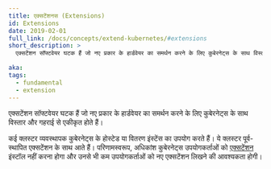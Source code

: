 ```yaml
---
title: एक्सटेंशनस (Extensions)
id: Extensions
date: 2019-02-01
full_link: /docs/concepts/extend-kubernetes/#extensions
short_description: >
  एक्सटेंशन सॉफ्टवेयर घटक हैं जो नए प्रकार के हार्डवेयर का समर्थन करने के लिए कुबेरनेट्स के साथ विस्तार और गहराई से एकीकृत होते हैं।

aka:
tags:
  - fundamental
  - extension
---
```


एक्सटेंशन सॉफ्टवेयर घटक हैं जो नए प्रकार के हार्डवेयर का समर्थन करने के लिए कुबेरनेट्स के साथ विस्तार और गहराई से एकीकृत होते हैं।

<!--more-->

कई क्लस्टर व्यवस्थापक कुबेरनेट्स के होस्टेड या वितरण इंस्टेंस का उपयोग करते हैं। ये क्लस्टर पूर्व-स्थापित एक्सटेंशन के साथ आते हैं। परिणामस्वरूप, अधिकांश कुबेरनेट्स उपयोगकर्ताओं को [एक्सटेंशन](/docs/concepts/extend-kubernetes/) इंस्टॉल नहीं करना होगा और उनसे भी कम उपयोगकर्ताओं को नए एक्सटेंशन लिखने की आवश्यकता होगी।
